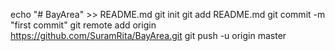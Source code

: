 echo "# BayArea" >> README.md
git init
git add README.md
git commit -m "first commit"
git remote add origin https://github.com/SuramRita/BayArea.git
git push -u origin master
